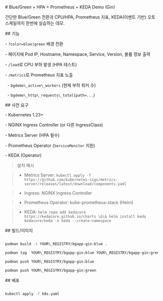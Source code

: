 \# Blue/Green + HPA + Prometheus + KEDA Demo (Gin)



간단한 Blue/Green 전환과 CPU/HPA, Prometheus 지표, KEDA(이벤트 기반) 오토스케일까지 한번에 실습하는 데모.



\## 기능

\- `?color=blue|green` 배경 전환

\- 페이지에 Pod IP, Hostname, Namespace, Service, Version, 볼륨 정보 출력

\- `/load`로 CPU 부하 발생 (HPA 테스트)

\- `/metrics`로 Prometheus 지표 노출

&nbsp; - `bgdemo\_active\_workers` (현재 부하 워커 수)

&nbsp; - `bgdemo\_http\_requests\_total{path=...}`



\## 사전 요구

\- Kubernetes 1.23+

\- NGINX Ingress Controller (or 다른 IngressClass)

\- Metrics Server (HPA 필수)

\- Prometheus Operator (`ServiceMonitor` 지원)

\- KEDA (Operator)



> 설치 예시

> - Metrics Server: `kubectl apply -f https://github.com/kubernetes-sigs/metrics-server/releases/latest/download/components.yaml`

> - Ingress: NGINX Ingress Controller

> - Prometheus Operator: kube-prometheus-stack (Helm)

> - KEDA: `helm repo add kedacore https://kedacore.github.io/charts \&\& helm install keda kedacore/keda -n keda --create-namespace`



\## 빌드/이미지

```bash

podman build -t YOUR\_REGISTRY/bgapp-gin:blue .

podman tag  YOUR\_REGISTRY/bgapp-gin:blue YOUR\_REGISTRY/bgapp-gin:green

podman push YOUR\_REGISTRY/bgapp-gin:blue

podman push YOUR\_REGISTRY/bgapp-gin:green

```



\## 배포

```bash

kubectl apply -f k8s.yaml

```



